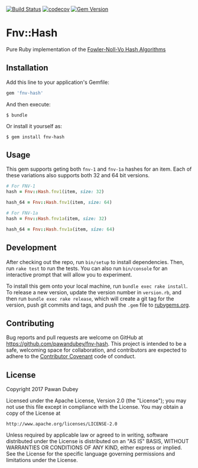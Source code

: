 [![Build Status](https://travis-ci.org/pawandubey/fnv-hash.svg?branch=master)](https://travis-ci.org/pawandubey/fnv-hash)  [![codecov](https://codecov.io/gh/pawandubey/fnv-hash/branch/master/graph/badge.svg)](https://codecov.io/gh/pawandubey/fnv-hash)  [![Gem Version](https://badge.fury.io/rb/fnv-hash.svg)](https://badge.fury.io/rb/fnv-hash)

# Fnv::Hash

Pure Ruby implementation of the [Fowler-Noll-Vo Hash Algorithms](https://en.wikipedia.org/wiki/Fowler%E2%80%93Noll%E2%80%93Vo_hash_function)

## Installation

Add this line to your application's Gemfile:

```ruby
gem 'fnv-hash'
```

And then execute:

    $ bundle

Or install it yourself as:

    $ gem install fnv-hash

## Usage

This gem supports geting both `fnv-1` and `fnv-1a` hashes for an item. Each of these variations also supports both 32 and 64 bit versions.

```ruby
# For FNV-1
hash = Fnv::Hash.fnv1(item, size: 32)

hash_64 = Fnv::Hash.fnv1(item, size: 64)

# For FNV-1a
hash = Fnv::Hash.fnv1a(item, size: 32)

hash_64 = Fnv::Hash.fnv1a(item, size: 64)

```

## Development

After checking out the repo, run `bin/setup` to install dependencies. Then, run `rake test` to run the tests. You can also run `bin/console` for an interactive prompt that will allow you to experiment.

To install this gem onto your local machine, run `bundle exec rake install`. To release a new version, update the version number in `version.rb`, and then run `bundle exec rake release`, which will create a git tag for the version, push git commits and tags, and push the `.gem` file to [rubygems.org](https://rubygems.org).

## Contributing

Bug reports and pull requests are welcome on GitHub at https://github.com/pawandubey/fnv-hash. This project is intended to be a safe, welcoming space for collaboration, and contributors are expected to adhere to the [Contributor Covenant](http://contributor-covenant.org) code of conduct.


## License

Copyright 2017 Pawan Dubey

Licensed under the Apache License, Version 2.0 (the "License");
you may not use this file except in compliance with the License.
You may obtain a copy of the License at

    http://www.apache.org/licenses/LICENSE-2.0

Unless required by applicable law or agreed to in writing, software
distributed under the License is distributed on an "AS IS" BASIS,
WITHOUT WARRANTIES OR CONDITIONS OF ANY KIND, either express or implied.
See the License for the specific language governing permissions and
limitations under the License.


